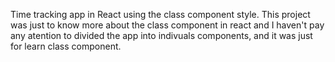 Time tracking app in React using the class component style. 
This project was just to know more about the class component in react and I haven't pay any atention to divided the app into indivuals components, and it was just for learn class component. 
